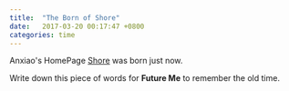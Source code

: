 ```yaml
---
title:  "The Born of Shore"
date:   2017-03-20 00:17:47 +0800
categories: time
---
```


Anxiao's HomePage [Shore](/) was born just now.

Write down this piece of words for **Future Me** to remember the old time.